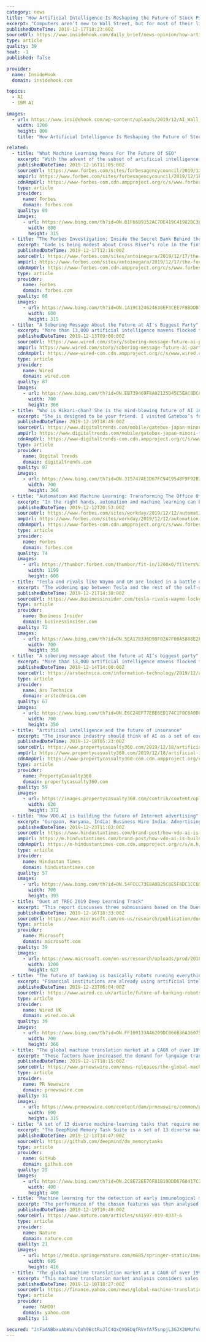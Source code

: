 ```yaml
---
category: news
title: "How Artificial Intelligence Is Reshaping the Future of Stock Picking"
excerpt: "Computers aren’t new to Wall Street, but for most of their lives, their function has been primarily quantitative. That, says Forbes‘ William Baldwin, is about to change thanks to the rise of artificial intelligence. Created by a trio of former MBA classmates at at UC Berkeley, EquBot is the answer to its creators’ dream of producing a ..."
publishedDateTime: 2019-12-17T18:23:00Z
sourceUrl: https://www.insidehook.com/daily_brief/news-opinion/how-artificial-intelligence-is-reshaping-the-future-of-stock-picking
type: article
quality: 39
heat: -1
published: false

provider:
  name: InsideHook
  domain: insidehook.com

topics:
  - AI
  - IBM AI

images:
  - url: https://www.insidehook.com/wp-content/uploads/2019/12/AI_Wall_Street.jpg?fit=1200%2C800
    width: 1200
    height: 800
    title: "How Artificial Intelligence Is Reshaping the Future of Stock Picking"

related:
  - title: "What Machine Learning Means For The Future Of SEO"
    excerpt: "With the advent of the subset of artificial intelligence called machine learning (ML), the next big sea change for digital marketing is already on the horizon. Depending on who you ask, ML will either bring about a revolutionary simplification of SEO or usher in the next generation of complex, multi-tiered strategies. Where does the truth lie?"
    publishedDateTime: 2019-12-16T11:05:00Z
    sourceUrl: https://www.forbes.com/sites/forbesagencycouncil/2019/12/16/what-machine-learning-means-for-the-future-of-seo/
    ampUrl: https://www.forbes.com/sites/forbesagencycouncil/2019/12/16/what-machine-learning-means-for-the-future-of-seo/amp/
    cdnAmpUrl: https://www-forbes-com.cdn.ampproject.org/c/s/www.forbes.com/sites/forbesagencycouncil/2019/12/16/what-machine-learning-means-for-the-future-of-seo/amp/
    type: article
    provider:
      name: Forbes
      domain: forbes.com
    quality: 89
    images:
      - url: https://www.bing.com/th?id=ON.B1F66B9152AC7DE419C41982BC3B9C58
        width: 600
        height: 315
  - title: "The Forbes Investigation: Inside the Secret Bank Behind the Fintech Boom"
    excerpt: "Gade is being modest about Cross River’s role in the fintech revolution. State-chartered banks like his have the regulatory ... Once you get beyond the slick iPhone apps and inflated tales of big-data mining and AI-generated lending decisions, you realize that many fintechs are nothing more than aggressive lending outfits for little-known ..."
    publishedDateTime: 2019-12-17T12:16:00Z
    sourceUrl: https://www.forbes.com/sites/antoinegara/2019/12/17/the-forbes-investigation-inside-the-secret-bank-behind-the-fintech-boom/
    ampUrl: https://www.forbes.com/sites/antoinegara/2019/12/17/the-forbes-investigation-inside-the-secret-bank-behind-the-fintech-boom/amp/
    cdnAmpUrl: https://www-forbes-com.cdn.ampproject.org/c/s/www.forbes.com/sites/antoinegara/2019/12/17/the-forbes-investigation-inside-the-secret-bank-behind-the-fintech-boom/amp/
    type: article
    provider:
      name: Forbes
      domain: forbes.com
    quality: 88
    images:
      - url: https://www.bing.com/th?id=ON.1A19C124624630EF3CEE7F8BDDD7E352
        width: 600
        height: 315
  - title: "A Sobering Message About the Future at AI's Biggest Party"
    excerpt: "More than 13,000 artificial intelligence mavens flocked to Vancouver this week for the world’s leading academic AI conference, NeurIPS. The venue included a maze of colorful corporate booths aiming to lure recruits for projects like software that plays doctor. Google handed out free luggage scales and socks depicting the colorful bikes ..."
    publishedDateTime: 2019-12-13T09:00:00Z
    sourceUrl: https://www.wired.com/story/sobering-message-future-ai-party/
    ampUrl: https://www.wired.com/story/sobering-message-future-ai-party/amp
    cdnAmpUrl: https://www-wired-com.cdn.ampproject.org/c/s/www.wired.com/story/sobering-message-future-ai-party/amp
    type: article
    provider:
      name: Wired
      domain: wired.com
    quality: 87
    images:
      - url: https://www.bing.com/th?id=ON.EB739469F8A02125D45C5EAC8DCAF0DB
        width: 700
        height: 366
  - title: "Who is Hikari-chan? She is the mind-blowing future of AI in your home"
    excerpt: "She is designed to be your friend. I visited Gatebox’s futuristic offices in Tokyo’s tech paradise Akihabara, where I spoke to the company’s CEO Minori Takechi about the product that’s breaking new ground in artificial intelligence (AI) in the home. Azuma Hikari is the name of the character who lives inside the Gatebox enclosure."
    publishedDateTime: 2019-12-19T18:49:00Z
    sourceUrl: https://www.digitaltrends.com/mobile/gatebox-japan-minori-takechi-interview/
    ampUrl: https://www.digitaltrends.com/mobile/gatebox-japan-minori-takechi-interview/?amp
    cdnAmpUrl: https://www-digitaltrends-com.cdn.ampproject.org/c/s/www.digitaltrends.com/mobile/gatebox-japan-minori-takechi-interview/?amp
    type: article
    provider:
      name: Digital Trends
      domain: digitaltrends.com
    quality: 87
    images:
      - url: https://www.bing.com/th?id=ON.315747AE1D67FC94C9548F9F92B34C02
        width: 700
        height: 366
  - title: "Automation And Machine Learning: Transforming The Office Of The CFO"
    excerpt: "In the right hands, automation and machine learning can be a fantastic combination for CFOs ... Accenture’s global talent and organization lead for financial services, Andrew Woolf, says the challenge for businesses is to “pivot their workforce to ..."
    publishedDateTime: 2019-12-12T20:53:00Z
    sourceUrl: https://www.forbes.com/sites/workday/2019/12/12/automation-and-machine-learning-transforming-the-office-of-the-cfo/
    ampUrl: https://www.forbes.com/sites/workday/2019/12/12/automation-and-machine-learning-transforming-the-office-of-the-cfo/amp/
    cdnAmpUrl: https://www-forbes-com.cdn.ampproject.org/c/s/www.forbes.com/sites/workday/2019/12/12/automation-and-machine-learning-transforming-the-office-of-the-cfo/amp/
    type: article
    provider:
      name: Forbes
      domain: forbes.com
    quality: 74
    images:
      - url: https://thumbor.forbes.com/thumbor/fit-in/1200x0/filters%3Aformat%28jpg%29/https%3A%2F%2Fspecials-images.forbesimg.com%2Fimageserve%2F5df289ffe961e1000738f1ce%2F0x0.jpg
        width: 1199
        height: 600
  - title: "Tesla and rivals like Waymo and GM are locked in a battle over the future of self-driving cars"
    excerpt: "The widening gap between Tesla and the rest of the self-driving-vehicle industry has created two distinct visions for the future of the technology."
    publishedDateTime: 2019-12-21T14:38:00Z
    sourceUrl: https://www.businessinsider.com/tesla-rivals-waymo-locked-in-battle-over-self-driving-cars-2019-12
    type: article
    provider:
      name: Business Insider
      domain: businessinsider.com
    quality: 72
    images:
      - url: https://www.bing.com/th?id=ON.5EA178336D98F02A7F00A5888E2F18ED
        width: 700
        height: 350
  - title: "A sobering message about the future at AI’s biggest party"
    excerpt: "More than 13,000 artificial intelligence mavens flocked to Vancouver this week for the world’s leading academic AI conference, NeurIPS. The venue included a maze of colorful corporate booths aiming to lure recruits for projects like software that plays doctor. Google handed out free luggage scales and socks depicting the colorful bikes ..."
    publishedDateTime: 2019-12-14T14:00:00Z
    sourceUrl: https://arstechnica.com/information-technology/2019/12/a-sobering-message-about-the-future-at-ais-biggest-party/?comments=1
    type: article
    provider:
      name: Ars Technica
      domain: arstechnica.com
    quality: 67
    images:
      - url: https://www.bing.com/th?id=ON.E6C24EF77EBE6ED174C1F0C8A0D6F082
        width: 700
        height: 350
  - title: "Artificial intelligence and the future of insurance"
    excerpt: "The insurance industry should think of AI as a set of exciting tools to learn about, use and improve business processes. (Photo: Shutterstock) Artificial intelligence (AI) is changing the world. From game shows — where IBM Watson wins at Jeopardy — to medical advances and business decisions, the implications are staggering. Due to the ..."
    publishedDateTime: 2019-12-18T05:23:00Z
    sourceUrl: https://www.propertycasualty360.com/2019/12/18/artificial-intelligence-and-the-future-of-insurance/
    ampUrl: https://www.propertycasualty360.com/2019/12/18/artificial-intelligence-and-the-future-of-insurance/?amp=1
    cdnAmpUrl: https://www-propertycasualty360-com.cdn.ampproject.org/c/s/www.propertycasualty360.com/2019/12/18/artificial-intelligence-and-the-future-of-insurance/?amp=1
    type: article
    provider:
      name: PropertyCasualty360
      domain: propertycasualty360.com
    quality: 59
    images:
      - url: https://images.propertycasualty360.com/contrib/content/uploads/sites/414/2019/12/AI-Shutterstock.jpg
        width: 620
        height: 372
  - title: "How VDO.AI is building the future of Internet advertising"
    excerpt: "Gurgaon, Haryana, India: Business Wire India: Advertising technologies are undergoing a transformation. VDO.AI is the technology innovator in digital video. The company which derives its name, VDO.AI from its raison d’etre- the integration of video content with advanced targeting capabilities, has already reached over 300 million people ..."
    publishedDateTime: 2019-12-23T11:03:00Z
    sourceUrl: https://www.hindustantimes.com/brand-post/how-vdo-ai-is-building-the-future-of-internet-advertising/story-O4i8eSsZpY7v0LBni6YT2J.html
    ampUrl: https://m.hindustantimes.com/brand-post/how-vdo-ai-is-building-the-future-of-internet-advertising/story-O4i8eSsZpY7v0LBni6YT2J_amp.html
    cdnAmpUrl: https://m-hindustantimes-com.cdn.ampproject.org/c/s/m.hindustantimes.com/brand-post/how-vdo-ai-is-building-the-future-of-internet-advertising/story-O4i8eSsZpY7v0LBni6YT2J_amp.html
    type: article
    provider:
      name: Hindustan Times
      domain: hindustantimes.com
    quality: 57
    images:
      - url: https://www.bing.com/th?id=ON.54FCCC73E0A0B25C8E5F8DC1CC6DCFB7
        width: 700
        height: 393
  - title: "Duet at TREC 2019 Deep Learning Track"
    excerpt: "This report discusses three submissions based on the Duet architecture to the Deep Learning track at TREC 2019. For the document retrieval task, we adapt the Duet model to ingest a “multiple field” view of documents—we refer to the new architecture as Duet with Multiple Fields (DuetMF). A second submission combines the DuetMF model with ..."
    publishedDateTime: 2019-12-16T18:33:00Z
    sourceUrl: https://www.microsoft.com/en-us/research/publication/duet-at-trec-2019-deep-learning-track/
    type: article
    provider:
      name: Microsoft
      domain: microsoft.com
    quality: 39
    images:
      - url: https://www.microsoft.com/en-us/research/uploads/prod/2018/11/Automated_Hero_Image_MSR_Social_11_2018_1200x627.png
        width: 1200
        height: 627
  - title: "The future of banking is basically robots running everything"
    excerpt: "Financial institutions are already using artificial intelligence to cut costs and deliver new services ... whether that’s by a call centre agent, or a robot that impersonates a mortgage vendor. The big change in financial services will come when customers use AI to assess offers from financial institutions. They will have access to AI ..."
    publishedDateTime: 2019-12-23T06:04:00Z
    sourceUrl: https://www.wired.co.uk/article/future-of-banking-robots
    type: article
    provider:
      name: Wired UK
      domain: wired.co.uk
    quality: 39
    images:
      - url: https://www.bing.com/th?id=ON.FF100133A46209DCB66B36A36075374F
        width: 700
        height: 366
  - title: "The global machine translation market at a CAGR of over 19% during the forecast period"
    excerpt: "These factors have increased the demand for language translation and interpretation services which will lead to the expansion of the global machine translation market at a CAGR of over 19% during the forecast period. Increase in localization of video ..."
    publishedDateTime: 2019-12-17T18:15:00Z
    sourceUrl: https://www.prnewswire.com/news-releases/the-global-machine-translation-market-at-a-cagr-of-over-19-during-the-forecast-period-300975942.html
    type: article
    provider:
      name: PR Newswire
      domain: prnewswire.com
    quality: 31
    images:
      - url: https://www.prnewswire.com/content/dam/prnewswire/common/prn_facebook_sharing_logo.jpg
        width: 600
        height: 315
  - title: "A set of 13 diverse machine-learning tasks that require memory to solve."
    excerpt: "The DeepMind Memory Task Suite is a set of 13 diverse machine-learning tasks that require memory to solve. They are constructed to let us evaluate generalization performance on a memory-specific holdout set. NOTE: The 5 other tasks in the Suite are in Psychlab and DMLab, not Unity. Psychlab is part of DMLab. DMLab has a separate set of ..."
    publishedDateTime: 2019-12-13T14:47:00Z
    sourceUrl: https://github.com/deepmind/dm_memorytasks
    type: article
    provider:
      name: GitHub
      domain: github.com
    quality: 25
    images:
      - url: https://www.bing.com/th?id=ON.2C8E72EE76F81B19DDD6768417C15F1D
        width: 400
        height: 400
  - title: "Machine learning for the detection of early immunological markers as predictors of multi-organ dysfunction"
    excerpt: "The performance of the chosen features was then analysed through multivariate, and univariate machine learning models, with generalized linear models (GLM) having the best performance. Due to the high correlation between NISS and PS14 and the fact that they aggregate complex information such as gravity of the wound to estimate the extent of ..."
    publishedDateTime: 2019-12-19T10:40:00Z
    sourceUrl: https://www.nature.com/articles/s41597-019-0337-6
    type: article
    provider:
      name: Nature
      domain: nature.com
    quality: 21
    images:
      - url: https://media.springernature.com/m685/springer-static/image/art%3A10.1038%2Fs41597-019-0337-6/MediaObjects/41597_2019_337_Fig1_HTML.png
        width: 685
        height: 416
  - title: "The global machine translation market at a CAGR of over 19% during the forecast period"
    excerpt: "This machine translation market analysis considers sales from the defense, IT, automotive, and healthcare. Our study also finds the sales of machine translation in APAC, Europe, MEA, North America, and South America. In 2018, the defense segment had a significant market share, and this trend is expected to continue over the forecast period."
    publishedDateTime: 2019-12-18T18:27:00Z
    sourceUrl: https://finance.yahoo.com/news/global-machine-translation-market-cagr-191500691.html
    type: article
    provider:
      name: YAHOO!
      domain: yahoo.com
    quality: 11

secured: "JnFaANBbxuAbWu/vQoh9BctRuJlC4QxQVOEDqfRVvfA75snpjL3GJX2UMUfvWJll4NogHgXQfv5O8QwHJAaxjpk2V5v2rGDo89iKtIGgWhxE2q/ch03dmE7WMC8yTjLbFFaDHwL1INqUXb1IlPQiIlln9vytj0SrNA0t7NHX9qjJr7ukmC0iFaNud/i6lDp3NSr9vNSaAZB0cBoGgqBHT2j2fSXu4o6ETWCV7H0hl/CbvpGwGom+rwbSKdklqSihFZzwUAATCWs2W6u3/2/fbg==;pIa00yjdfku8HuQfDCSPuw=="
---
```


